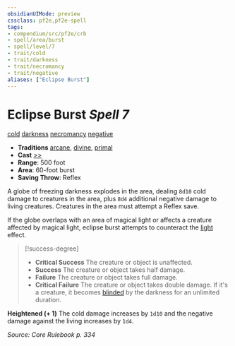 ```yaml
---
obsidianUIMode: preview
cssclass: pf2e,pf2e-spell
tags:
- compendium/src/pf2e/crb
- spell/area/burst
- spell/level/7
- trait/cold
- trait/darkness
- trait/necromancy
- trait/negative
aliases: ["Eclipse Burst"]
---
```

# Eclipse Burst *Spell 7*   
[cold](cold.md "Cold Energy & Element Trait")  [darkness](Reference/Rules/Traits/darkness.md "Darkness Effect Trait")  [necromancy](necromancy.md "Necromancy School Trait")  [negative](negative.md "Negative Energy & Element Trait")  

- **Traditions** [arcane](arcane.md "Arcane Tradition Trait"), [divine](divine.md "Divine Tradition Trait"), [primal](primal.md "Primal Tradition Trait")
- **Cast** [>>](chapter-9-playing-the-game.md#Actions "Two-Action") 
- **Range**: 500 foot
- **Area**: 60-foot burst
- **Saving Throw**: Reflex

A globe of freezing darkness explodes in the area, dealing `8d10` cold damage to creatures in the area, plus `8d4` additional negative damage to living creatures. Creatures in the area must attempt a Reflex save.

If the globe overlaps with an area of magical light or affects a creature affected by magical light, eclipse burst attempts to counteract the [light](Reference/Rules/Traits/light.md "Light Effect Trait") effect.

> [!success-degree] 
> - **Critical Success** The creature or object is unaffected.
> - **Success** The creature or object takes half damage.
> - **Failure** The creature or object takes full damage.
> - **Critical Failure** The creature or object takes double damage. If it's a creature, it becomes [blinded](conditions.md#Blinded) by the darkness for an unlimited duration.

**Heightened (+ 1)** The cold damage increases by `1d10` and the negative damage against the living increases by `1d4`.

*Source: Core Rulebook p. 334*